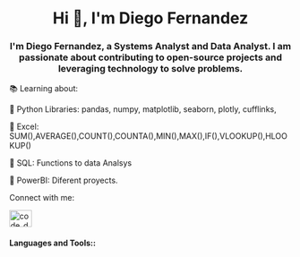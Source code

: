 <h1 align="center">Hi 👋, I'm Diego Fernandez</h1>
<h3 align="center">I'm Diego Fernandez, a Systems Analyst and Data Analyst. I am passionate about contributing to open-source projects and leveraging technology to solve problems.</h3>

<p><span class="icon">📚</span>  Learning about:</p>
<p><span class="icon">🔭</span> Python Libraries: pandas, numpy, matplotlib, seaborn, plotly, cufflinks,</p>
<p><span class="icon">🔭</span> Excel: SUM(),AVERAGE(),COUNT(),COUNTA(),MIN(),MAX(),IF(),VLOOKUP(),HLOOKUP()</p>
<p><span class="icon">🔭</span> SQL: Functions to data Analsys</p>
<p><span class="icon">🔭</span> PowerBI: Diferent proyects. </p>



<p>Connect with me: </p>
<p align="left" dir="auto">
<a href="https://linkedin.com/in/diegof10" rel="nofollow"><img align="center" src="https://raw.githubusercontent.com/rahuldkjain/github-profile-readme-generator/master/src/images/icons/Social/linked-in-alt.svg" alt="code_daf" height="30" width="40" style="max-width: 100%;"></a>
</p>



 <h4>Languages and Tools::</h4>
    <a Python </a>
    <a SQL </a>
    <a PowerBI </a>
   
    
